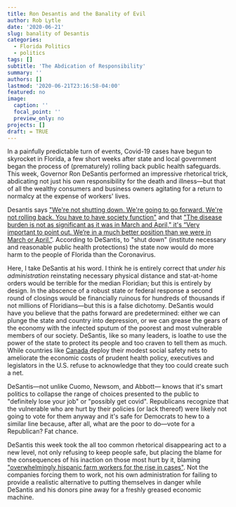 ```yaml
---
title: Ron Desantis and the Banality of Evil
author: Rob Lytle
date: '2020-06-21'
slug: banality of Desantis
categories:
  - Florida Politics
  - politics
tags: []
subtitle: 'The Abdication of Responsibility'
summary: ''
authors: []
lastmod: '2020-06-21T23:16:58-04:00'
featured: no
image:
  caption: ''
  focal_point: ''
  preview_only: no
projects: []
draft: = TRUE
---
```


In a painfully predictable turn of events, Covid-19 cases have begun to skyrocket in Florida, a few short weeks after state and local government began the process of (prematurely) rolling back public health safeguards. This week, Governor Ron DeSantis performed an impressive rhetorical trick, abdicating not just his own responsibility for the death and illness&mdash;but that of all the wealthy consumers and business owners agitating for a return to normalcy at the expense of workers' lives.

Desantis says ["We're not shutting down. We're going to go forward. We're not rolling back. You have to have society function"](https://www.theguardian.com/world/2020/jun/20/florida-covid19-surge-reopening-governor-desantis-coronavirus) and that ["The disease burden is not as significant as it was in March and April," it's “Very important to point out. We’re in a much better position than we were in March or April.”](https://www.miamiherald.com/news/coronavirus/article243685702.html). According to DeSantis, to "shut down" (institute necessary and reasonable public health protections) the state now would do more harm to the people of Florida than the Coronavirus.

Here, I take DeSantis at his word. I think he is entirely correct that *under his administration* reinstating necessary physical distance and stat-at-home orders would be terrible for the median Floridian; but this is entirely by design. In the abscence of a robust state or federal response a second round of closings would be financially ruinous for hundreds of thousands if not millions of Floridians&mdash;but this is a false dichotomy. DeSantis would have you believe that the paths forward are predetermined: either we can plunge the state and country into depression, or we can grease the gears of the economy with the infected sputum of the poorest and most vulnerable members of our society. DeSantis, like so many leaders, is loathe to use the power of the state to protect its people and too craven to tell them as much. While countries like [Canada ](https://www.canada.ca/en/revenue-agency/campaigns/covid-19-update/covid-19-benefits-credits-support-payments.html) deploy their modest social safety nets to ameliorate the economic costs of prudent health policy, executives and legislators in the U.S. refuse to acknowledge that they too could create such a net.

DeSantis&mdash;not unlike Cuomo, Newsom, and Abbott&mdash; knows that it's smart politics to collapse the range of choices presented to the public to "definitely lose your job" or "possibly get covid". Republicans recognize that the vulnerable who are hurt by their policies (or lack thereof) were likely not going to vote for them anyway and it's safe for Democrats to hew to a similar line because, after all, what are the poor to do&mdash;vote for a Republican? Fat chance.

DeSantis this week took the all too common rhetorical disappearing act to a new level, not only refusing to keep people safe, but placing the blame for the consequences of his inaction on those most hurt by it, blaming ["overwhelmingly hispanic farm workers for the rise in cases"](https://www.tampabay.com/news/health/2020/06/19/ron-desantis-blames-florida-farmworkers-for-covid-aid-groups-say-testing-help-came-late/). Not the companies forcing them to work, not his own administration for failing to provide a realistic alternative to putting themselves in danger while DeSantis and his donors pine away for a freshly greased economic machine.